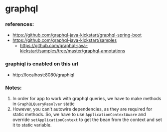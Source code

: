 # graphql

### references:

- https://github.com/graphql-java-kickstart/graphql-spring-boot
- https://github.com/graphql-java-kickstart/samples
    - https://github.com/graphql-java-kickstart/samples/tree/master/graphql-annotations

### graphiql is enabled on this url

- http://localhost:8080/graphiql

### Notes:

1. In order for app to work with graphql queries, we have to make methods in `GraphQLQueryResolver`
   static
2. However, you can't autowire dependencies, as they are required for static methods.
   So, we have to use `ApplicationContextAware` and override `setApplicationContext`
   to get the bean from the context and set it to static variable.
